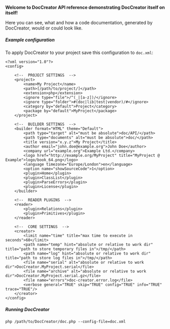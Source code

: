 
**Welcome to DocCreator API reference demonstrating DocCreator itself on itself!**

Here you can see, what and how a code documentation, generated by DocCreator, would or could look like.


##### Example configuration

To apply DocCreator to your project save this configuration to <code>doc.xml</code>:

	<?xml version="1.0"?>
	<config>

		<!--  PROJECT SETTINGS  -->
		<project>
			<name>My Project</name>
			<path>[/path/to/project/]</path>
			<extension>php</extension>
			<ignore type="file">/^(_|[a-z])/</ignore>
			<ignore type="folder">#(doc|lib|test|vendor)/#</ignore>
			<category by="default">Project</category>
			<package by="default">MyProject</package>
		</project>

		<!--  BUILDER SETTINGS  -->
		<builder format="HTML" theme="Default">
			<path type="target" alt="must be absolute">doc/API/</path>
			<path type="documents" alt="must be absolute">doc/</path>
			<title version="x.y.z">My Project</title>
			<author email="john.doe@example.org">John Doe</author>
			<company url="example.org">Example Ltd.</company>
			<logo href="http://example.org/MyProject" title="MyProject @ Example">logo/book_64.png</logo>
			<language timezone="Europe/London">en</language>
			<option name="showSourceCode">1</option>
			<plugin>Home</plugin>
			<plugin>ClassList</plugin>
			<plugin>ParseErrors</plugin>
			<plugin>License</plugin>
		</builder>

		<!--  READER PLUGINS  -->
		<reader>
			<plugin>Relations</plugin>
			<plugin>Primitives</plugin>
		</reader>

		<!--  CORE SETTINGS  -->
		<creator>
			<limit name="time" title="max time to execute in seconds">60</limit>
			<path name="temp" hint="absolute or relative to work dir" title="path to store temporary files in">/tmp/</path>
			<path name="log" hint="absolute or relative to work dir" title="path to store log files in">/tmp/</path>
			<file name="serial" alt="absolute or relative to work dir">DocCreator.MyProject.serial</file>
			<file name="archive" alt="absolute or relative to work dir">DocCreator.MyProject.serial.gz</file>
			<file name="errors">doc-creator.error.log</file>
			<verbose general="TRUE" skip="TRUE" config="TRUE" info="TRUE" trace="TRUE"/>
		</creator>
	</config>

##### Running DocCreator

	php /path/to/DocCreator/doc.php --config-file=doc.xml
